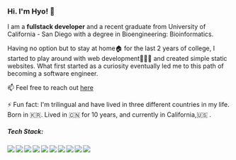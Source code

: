 ### Hi. I'm Hyo! 👋

I am a <b>fullstack developer</b> and a recent graduate from University of California - San Diego with a degree in Bioengineering: Bioinformatics.

Having no option but to stay at home🏠 for the last 2 years of college, I started to play around with web development👩🏻‍💻 and created simple static websites. What first started as a curiosity eventually led me to this path of becoming a software engineer.       

📫 Feel free to reach out [here](mailto:hyo.kim0633@gmail.com)

⚡️ Fun fact: I'm trilingual and have lived in three different countries in my life. Born in 🇰🇷. Lived in 🇨🇳 for 10 years, and currently in California,🇺🇸
.
<!--
**hik010/hik010** is a ✨ _special_ ✨ repository because its `README.md` (this file) appears on your GitHub profile.

Here are some ideas to get you started:

- 🔭 I’m currently working on ...
- 🌱 I’m currently learning ...
- 👯 I’m looking to collaborate on ...
- 🤔 I’m looking for help with ...
- 💬 Ask me about ...
- 📫 How to reach me: ...
- 😄 Pronouns: ...
- ⚡ Fun fact: ...
-->

##### Tech Stack:

<img align="left" src="https://img.icons8.com/color/48/000000/javascript--v1.png"/>
<img align="left" src="https://img.icons8.com/color/48/000000/html-5--v1.png"/>
<img align="left" src="https://img.icons8.com/color/48/000000/css3.png"/>
<img align="left" src="https://img.icons8.com/color/48/000000/react-native.png"/>
<img align="left" src="https://img.icons8.com/color/48/000000/redux.png"/>
<img align="left" src="https://img.icons8.com/color/48/000000/nodejs.png"/>
<img align="left" src="https://img.icons8.com/color/48/000000/git.png"/>
<img align="left" src="https://img.icons8.com/color/48/000000/heroku.png"/>
<img align="left" src="https://img.icons8.com/color/48/000000/postgreesql.png"/>
<img align="left" src="https://img.icons8.com/color/48/000000/bootstrap.png"/>
